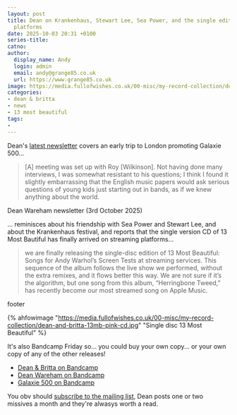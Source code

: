 ```yaml
---
layout: post
title: Dean on Krankenhaus, Stewart Lee, Sea Power, and the single edition 13 Most Beautiful
  platforms
date: 2025-10-03 20:31 +0100
series-title:
catno:
author:
  display_name: Andy
  login: admin
  email: andy@grange85.co.uk
  url: https://www.grange85.co.uk
image: https://media.fullofwishes.co.uk/00-misc/my-record-collection/dean-and-britta-13mb-pink-cd.jpg
categories:
- dean & britta
- news
- 13 most beautiful
tags:
- 
---
```

Dean's [latest newsletter](https://deanwareham.com/campaigns/1075458) covers an early trip to London promoting Galaxie 500...

<blockquote>
[A] meeting was set up with Roy [Wilkinson]. Not having done many interviews, I was somewhat resistant to his questions; I think I found it slightly embarrassing that the English music papers would ask serious questions of young kids just starting out in bands, as if we knew anything about the world.
</blockquote>
<p class="caption">Dean Wareham newsletter (3rd October 2025)</p>


... reminisces about his friendship with Sea Power and Stewart Lee, and about the Krankenhaus festival, and reports that the single version CD of 13 Most Bautiful has finally arrived on streaming platforms...

<blockquote>
we are finally releasing the single-disc edition of 13 Most Beautiful: Songs for Andy Warhol’s Screen Tests at streaming services. This sequence of the album follows the live show we performed, without the extra remixes, and it flows better this way. We are not sure if it’s the algorithm, but one song from this album, “Herringbone Tweed,” has recently become our most streamed song on Apple Music.
</blockquote>
<p class="caption">footer</p>


{% ahfowimage "https://media.fullofwishes.co.uk/00-misc/my-record-collection/dean-and-britta-13mb-pink-cd.jpg" "Single disc 13 Most Beautiful" %}

It's also Bandcamp Friday so... you could buy your own copy... or your own copy of any of the other releases!

 - [Dean & Britta on Bandcamp](https://deanandbritta.bandcamp.com/)
 - [Dean Wareham on Bandcamp](https://deanwareham.bandcamp.com/music)
 - [Galaxie 500 on Bandcamp](https://galaxie500.bandcamp.com/)

You obv should [subscribe to the mailing list](https://deanwareham.com/), Dean posts one or two missives a month and they're alwasys worth a read.


